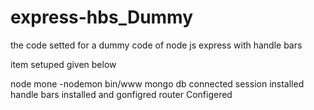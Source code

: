 # express-hbs_Dummy 
the code setted for a dummy code of node js express with handle bars 

item setuped given below

node mone  -nodemon bin/www
mongo db connected
session installed
handle bars installed and gonfigred
router Configered